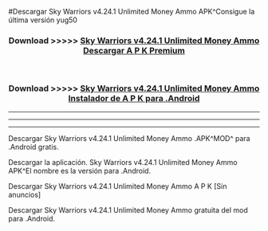 #Descargar Sky Warriors v4.24.1 Unlimited Money Ammo  APK^Consigue la última versión yug50



<div align="center">
<h3>Download >>>>> <a href="https://es-sites.web.app/?es= Sky Warriors v4.24.1 Unlimited Money Ammo ">Sky Warriors v4.24.1 Unlimited Money Ammo  Descargar A P K Premium</a></h3><br>

<h3>Download >>>>> <a href="https://es-sites.web.app/?es= Sky Warriors v4.24.1 Unlimited Money Ammo ">Sky Warriors v4.24.1 Unlimited Money Ammo  Instalador de A P K para .Android</a></h3>
</div>


----------------------------------------------------------

----------------------------------------------------------

----------------------------------------------------------

Descargar Sky Warriors v4.24.1 Unlimited Money Ammo  .APK^MOD^ para .Android gratis.

Descargar la aplicación. Sky Warriors v4.24.1 Unlimited Money Ammo  APK^El nombre es la versión para .Android.

Descargar Sky Warriors v4.24.1 Unlimited Money Ammo  A P K [Sin anuncios]

Descargar Sky Warriors v4.24.1 Unlimited Money Ammo  gratuita del mod para .Android.